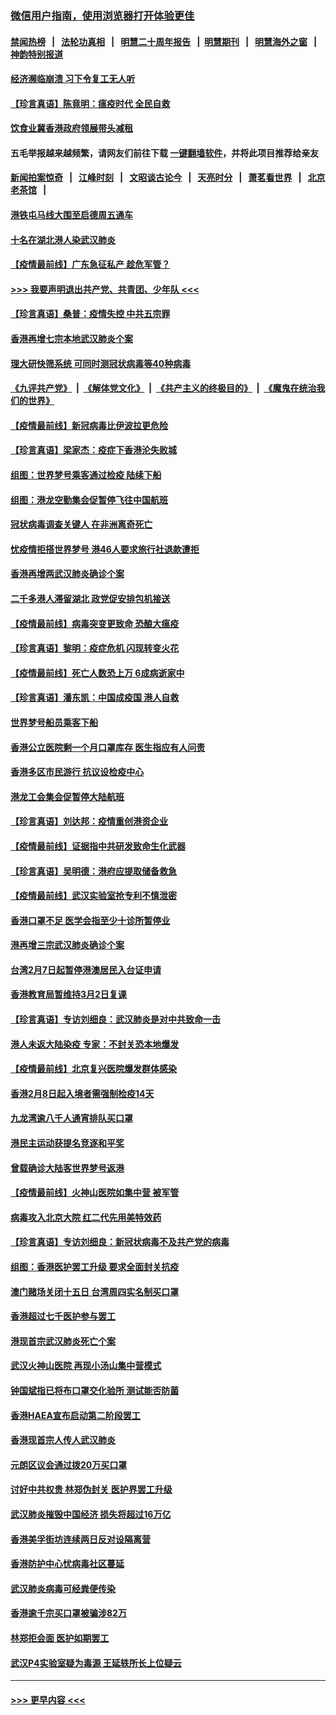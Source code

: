 ### [微信用户指南，使用浏览器打开体验更佳](https://github.com/gfw-breaker/banned-news1/blob/master/indexes/wechat-guide.md?t=0)
#### [禁闻热榜](热点新闻.md?t=0)  &nbsp;&nbsp;|&nbsp;&nbsp; [法轮功真相](https://github.com/gfw-breaker/truth/blob/master/README.md?t=0) &nbsp;&nbsp;|&nbsp;&nbsp; [明慧二十周年报告](https://github.com/gfw-breaker/mh-reports/blob/master/README.md?t=0) &nbsp;&nbsp;|&nbsp;&nbsp;[明慧期刊](https://github.com/gfw-breaker/mh-qikan) &nbsp;&nbsp;|&nbsp;&nbsp; [明慧海外之窗](https://github.com/gfw-breaker/mh-news/blob/master/README.md?t=0) &nbsp;&nbsp;|&nbsp;&nbsp; [神韵特别报道](https://github.com/gfw-breaker/mh-news/blob/master/shenyun.md?t=0)
#### [经济濒临崩溃 习下令复工无人听](../pages/nsc415/n11867269.md?t=02140544) 
#### [【珍言真语】陈竟明：瘟疫时代 全民自救](../pages/nsc415/n11866765.md?t=02140544) 
#### [饮食业冀香港政府领展带头减租](../pages/nsc415/n11864876.md?t=02140544) 
#### 五毛举报越来越频繁，请网友们前往下载 [一键翻墙软件](https://github.com/gfw-breaker/ssr-accounts)，并将此项目推荐给亲友
#### [新闻拍案惊奇](https://github.com/gfw-breaker/banned-news1/blob/master/pages/link4.md) &nbsp;&nbsp;|&nbsp;&nbsp; [江峰时刻](https://github.com/gfw-breaker/banned-news1/blob/master/pages/link4.md) &nbsp;&nbsp;|&nbsp;&nbsp; [文昭谈古论今](https://github.com/gfw-breaker/banned-news1/blob/master/pages/link4.md) &nbsp;&nbsp;|&nbsp;&nbsp; [天亮时分](https://github.com/gfw-breaker/banned-news1/blob/master/pages/link4.md) &nbsp;&nbsp;|&nbsp;&nbsp; [萧茗看世界](https://github.com/gfw-breaker/banned-news1/blob/master/pages/link4.md) &nbsp;&nbsp;|&nbsp;&nbsp; [北京老茶馆](https://github.com/gfw-breaker/banned-news1/blob/master/pages/link4.md) &nbsp;&nbsp;|&nbsp;&nbsp; 
#### [港铁屯马线大围至启德周五通车](../pages/nsc415/n11864842.md?t=02140544) 
#### [十名在湖北港人染武汉肺炎](../pages/nsc415/n11864807.md?t=02140544) 
#### [【疫情最前线】广东急征私产 趁危军管？](../pages/nsc415/n11864205.md?t=02140544) 
#### [>>> 我要声明退出共产党、共青团、少年队 <<<](https://github.com/begood0513/goodnews/blob/master/quit/letter.md) 
#### [【珍言真语】桑普：疫情失控 中共五宗罪](../pages/nsc415/n11864157.md?t=02140544) 
#### [香港再增七宗本地武汉肺炎个案](../pages/nsc415/n11862405.md?t=02140544) 
#### [理大研快筛系统 可同时测冠状病毒等40种病毒](../pages/nsc415/n11862376.md?t=02140544) 
#### [《九评共产党》](https://github.com/begood0513/9ping.md/blob/master/README.md) &nbsp;|&nbsp; [《解体党文化》](../../../../jtdwh.md/blob/master/README.md)  &nbsp;|&nbsp; [《共产主义的终极目的》](../../../../gczydzjmd.md/blob/master/README.md) &nbsp;|&nbsp; [《魔鬼在统治我们的世界》](../../../../mgztzwmdsj.md/blob/master/README.md) 
#### [【疫情最前线】新冠病毒比伊波拉更危险](../pages/nsc415/n11862199.md?t=02140544) 
#### [【珍言真语】梁家杰：疫症下香港沦失败城](../pages/nsc415/n11861588.md?t=02140544) 
#### [组图：世界梦号乘客通过检疫 陆续下船](../pages/nsc415/n11858302.md?t=02140544) 
#### [组图：港龙空勤集会促暂停飞往中国航班](../pages/nsc415/n11858190.md?t=02140544) 
#### [冠状病毒调查关键人 在非洲离奇死亡](../pages/nsc415/n11859798.md?t=02140544) 
#### [忧疫情拒搭世界梦号 港46人要求旅行社退款遭拒](../pages/nsc415/n11859849.md?t=02140544) 
#### [香港再增两武汉肺炎确诊个案](../pages/nsc415/n11859833.md?t=02140544) 
#### [二千多港人滞留湖北 政党促安排包机接送](../pages/nsc415/n11859831.md?t=02140544) 
#### [【疫情最前线】病毒突变更致命 恐酿大瘟疫](../pages/nsc415/n11859604.md?t=02140544) 
#### [【珍言真语】黎明：疫症危机 闪现转变火花](../pages/nsc415/n11859199.md?t=02140544) 
#### [【疫情最前线】死亡人数恐上万 6成病逝家中](../pages/nsc415/n11856687.md?t=02140544) 
#### [【珍言真语】潘东凯：中国成疫国 港人自救](../pages/nsc415/n11856962.md?t=02140544) 
#### [世界梦号船员乘客下船](../pages/nsc415/n11856883.md?t=02140544) 
#### [香港公立医院剩一个月口罩库存 医生指应有人问责](../pages/nsc415/n11856875.md?t=02140544) 
#### [香港多区市民游行 抗议设检疫中心](../pages/nsc415/n11856866.md?t=02140544) 
#### [港龙工会集会促暂停大陆航班](../pages/nsc415/n11856840.md?t=02140544) 
#### [【珍言真语】刘达邦：疫情重创港资企业](../pages/nsc415/n11854274.md?t=02140544) 
#### [【疫情最前线】证据指中共研发致命生化武器](../pages/nsc415/n11853087.md?t=02140544) 
#### [【珍言真语】吴明德：港府应提取储备救急](../pages/nsc415/n11852734.md?t=02140544) 
#### [【疫情最前线】武汉实验室抢专利不慎泄密](../pages/nsc415/n11850310.md?t=02140544) 
#### [香港口罩不足 医学会指至少十诊所暂停业](../pages/nsc415/n11850301.md?t=02140544) 
#### [港再增三宗武汉肺炎确诊个案](../pages/nsc415/n11850328.md?t=02140544) 
#### [台湾2月7日起暂停港澳居民入台证申请](../pages/nsc415/n11850304.md?t=02140544) 
#### [香港教育局暂维持3月2日复课](../pages/nsc415/n11850260.md?t=02140544) 
#### [【珍言真语】专访刘细良：武汉肺炎是对中共致命一击](../pages/nsc415/n11849934.md?t=02140544) 
#### [港人未返大陆染疫 专家：不封关恐本地爆发](../pages/nsc415/n11848021.md?t=02140544) 
#### [【疫情最前线】北京复兴医院爆发群体感染](../pages/nsc415/n11847626.md?t=02140544) 
#### [香港2月8日起入境者需强制检疫14天](../pages/nsc415/n11847658.md?t=02140544) 
#### [九龙湾逾八千人通宵排队买口罩](../pages/nsc415/n11847647.md?t=02140544) 
#### [港民主运动获提名竞逐和平奖](../pages/nsc415/n11847633.md?t=02140544) 
#### [曾载确诊大陆客世界梦号返港](../pages/nsc415/n11847608.md?t=02140544) 
#### [【疫情最前线】火神山医院如集中营 被军管](../pages/nsc415/n11847524.md?t=02140544) 
#### [病毒攻入北京大院 红二代先用美特效药](../pages/nsc415/n11847427.md?t=02140544) 
#### [【珍言真语】专访刘细良：新冠状病毒不及共产党的病毒](../pages/nsc415/n11847164.md?t=02140544) 
#### [组图：香港医护罢工升级 要求全面封关抗疫](../pages/nsc415/n11844107.md?t=02140544) 
#### [澳门赌场关闭十五日 台湾周四实名制买口罩](../pages/nsc415/n11845083.md?t=02140544) 
#### [香港超过七千医护参与罢工](../pages/nsc415/n11845051.md?t=02140544) 
#### [港现首宗武汉肺炎死亡个案](../pages/nsc415/n11844998.md?t=02140544) 
#### [武汉火神山医院 再现小汤山集中营模式](../pages/nsc415/n11844763.md?t=02140544) 
#### [钟国斌指已将布口罩交化验所 测试能否防菌](../pages/nsc415/n11842783.md?t=02140544) 
#### [香港HAEA宣布启动第二阶段罢工](../pages/nsc415/n11842723.md?t=02140544) 
#### [香港现首宗人传人武汉肺炎](../pages/nsc415/n11842766.md?t=02140544) 
#### [元朗区议会通过拨20万买口罩](../pages/nsc415/n11842754.md?t=02140544) 
#### [讨好中共权贵 林郑伪封关 医护界罢工升级](../pages/nsc415/n11842359.md?t=02140544) 
#### [武汉肺炎摧毁中国经济 损失将超过16万亿](../pages/nsc415/n11839723.md?t=02140544) 
#### [香港美孚街坊连续两日反对设隔离营](../pages/nsc415/n11839962.md?t=02140544) 
#### [香港防护中心忧病毒社区蔓延](../pages/nsc415/n11839933.md?t=02140544) 
#### [武汉肺炎病毒可经粪便传染](../pages/nsc415/n11839939.md?t=02140544) 
#### [香港逾千宗买口罩被骗涉82万](../pages/nsc415/n11839914.md?t=02140544) 
#### [林郑拒会面 医护如期罢工](../pages/nsc415/n11839892.md?t=02140544) 
#### [武汉P4实验室疑为毒源 王延轶所长上位疑云](../pages/nsc415/n11835543.md?t=02140544) 

----
#### [ >>> 更早内容 <<< ](../indexes/nsc415-earlier.md)
